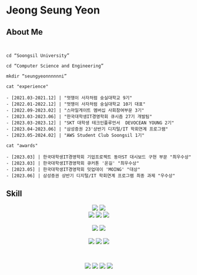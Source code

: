 # Jeong Seung Yeon


<!--
**seungyeonnnnnni/seungyeonnnnnni** is a ✨ _special_ ✨ repository because its `README.md` (this file) appears on your GitHub profile.

Here are some ideas to get you started:

- 🔭 I’m currently working on ...
- 🌱 I’m currently learning ...
- 👯 I’m looking to collaborate on ...
- 🤔 I’m looking for help with ...
- 💬 Ask me about ...
- 📫 How to reach me: ...
- 😄 Pronouns: ...
- ⚡ Fun fact: ...
-->

## About Me

```shell


cd “Soongsil University”

cd “Computer Science and Engineering”

mkdir “seungyeonnnnnni”

cat "experience"

- [2021.03-2021.12] | "멋쟁이 사자처럼 숭실대학교 9기"
- [2022.01-2022.12] | "멋쟁이 사자처럼 숭실대학교 10기 대표"
- [2022.09-2023.02] | "스마일게이트 멤버십 사회참여부문 3기"
- [2023.03-2023.06] | "한국대학생IT경영학회 큐시즘 27기 개발팀"
- [2023.03-2023.12] | "SKT 대학생 테크인플루언서  DEVOCEAN YOUNG 2기"
- [2023.04-2023.06] | "삼성증권 23'상반기 디지털/IT 학회연계 프로그램"
- [2023.05-2024.02] | "AWS Student Club Soongsil 1기"

cat "awards"

- [2023.03] | 한국대학생IT경영학회 기업프로젝트 동아ST 대시보드 구현 부문 "최우수상"
- [2023.03] | 한국대학생IT경영학회 큐커톤 '온길' "최우수상"
- [2023.05] | 한국대학생IT경영학회 밋업데이 'MOING' "대상"
- [2023.06] | 삼성증권 상반기 디지털/IT 학회연계 프로그램 최종 과제 "우수상"

```


## Skill

 
  
  <div align="center">
<img src="https://img.shields.io/badge/Python-3766AB?style=for-the-badge&logo=Python&logoColor=white"/></a>
<img src="https://img.shields.io/badge/Django-092E20?style=for-the-badge&logo=Django&logoColor=white"/></a>
<br>


<img src="https://img.shields.io/badge/java-007396?style=for-the-badge&logo=java&logoColor=white">
<img src="https://img.shields.io/badge/Spring-6DB33F?style=for-the-badge&logo=Spring&logoColor=white"/></a>
<img src="https://img.shields.io/badge/Spring Boot-6DB33F?style=for-the-badge&logo=SpringBoot&logoColor=white"/></a>

<br />
<br />
<img src="https://img.shields.io/badge/html-E34F26?style=for-the-badge&logo=html5&logoColor=white">
<img src="https://img.shields.io/badge/css-1572B6?style=for-the-badge&logo=css3&logoColor=white">

<br>
  <br>  
  <img src="https://img.shields.io/badge/mysql-4479A1?style=for-the-badge&logo=mysql&logoColor=white"> 

  <img src="https://img.shields.io/badge/linux-FCC624?style=for-the-badge&logo=linux&logoColor=black"> 
  <img src="https://img.shields.io/badge/amazonaws-232F3E?style=for-the-badge&logo=amazonaws&logoColor=white">
  
 <br><br>
  <img src="https://img.shields.io/badge/github-181717?style=for-the-badge&logo=github&logoColor=white">
  <img src="https://img.shields.io/badge/git-F05032?style=for-the-badge&logo=git&logoColor=white">
  <img src="https://img.shields.io/badge/Notion-000000?style=for-the-badge&logo=Notion&logoColor=white">
  <img src="https://img.shields.io/badge/Slack-4A154B?style=for-the-badge&logo=Slack&logoColor=white">
</div>
